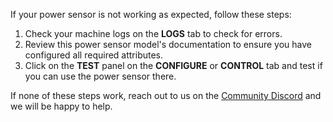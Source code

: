 If your power sensor is not working as expected, follow these steps:

1. Check your machine logs on the **LOGS** tab to check for errors.
2. Review this power sensor model's documentation to ensure you have configured all required attributes.
3. Click on the **TEST** panel on the **CONFIGURE** or **CONTROL** tab and test if you can use the power sensor there.

If none of these steps work, reach out to us on the [Community Discord](https://discord.gg/viam) and we will be happy to help.